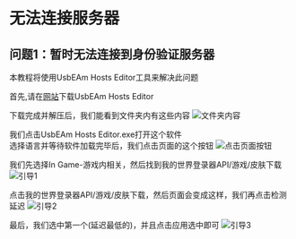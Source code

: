 # 无法连接服务器

## 问题1：暂时无法连接到身份验证服务器

本教程将使用UsbEAm Hosts Editor工具来解决此问题

首先,请在[网站](https://www.dogfight360.com/blog/18627/)下载UsbEAm Hosts Editor

下载完成并解压后，我们能看到文件夹内有这些内容
<img src="/connect/文件夹内容.png" alt="文件夹内容" />


我们点击UsbEAm Hosts Editor.exe打开这个软件<br>
选择语言并等待软件加载完毕后，我们点击页面的这个按钮
<img src="/connect/点击页面按钮.png" alt="点击页面按钮" />

我们先选择In Game-游戏内相关，然后找到我的世界登录器API/游戏/皮肤下载
<img src="/connect/引导1.png" alt="引导1" />

点击我的世界登录器API/游戏/皮肤下载，然后页面会变成这样，我们再点击检测延迟
<img src="/connect/引导2.png" alt="引导2" />

最后，我们选中第一个(延迟最低的)，并且点击应用选中即可
<img src="/connect/引导3.png" alt="引导3" />